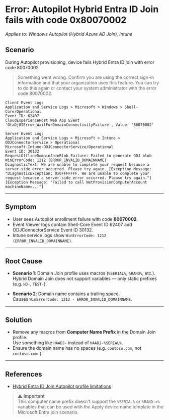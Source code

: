 # Error: Autopilot Hybrid Entra ID Join fails with code 0x80070002
*Applies to: Windows Autopilot (Hybrid Azure AD Join), Intune*

## Scenario
During Autopilot provisioning, device fails Hybrid Entra ID join with error code 80070002
>Something went wrong.
>Confirm you are using the correct sign-in information and that your organization uses this feature. You can try to do this again or contact your system administrator with the error code 80070002.

```
Client Event Log:
Application and Service Logs > Microsoft > Windows > Shell-Core/Operational
Event ID: 62407
CloudExperienceHost Web App Event
'OtaDjUIError_WaitForDomainConnectivityFailure', Value: '80070002'
```
```
Server Event Log:
Application and Service Logs > Microsoft > Intune > ODJConnectorService > Operational
Microsoft-Intune-ODJConnectorService/Operational  
Event ID: 30132  
RequestOfflineDomainJoinBlob_Failure: Failed to generate ODJ blob  
WinErrorCode: 1212 (ERROR_INVALID_DOMAINNAME) 
DiagnosticText: We are unable to complete your request because a server-side error occurred. Please try again. [Exception Message: "DiagnosticException: 0x0FFFFFFF. We are unable to complete your request because a server-side error occurred. Please try again."] [Exception Message: "Failed to call NetProvisionComputerAccount machineName=..."]
```

---

## Symptom
- User sees Autopilot enrollment failure with code **80070002**.  
- Event Viewer logs contain Shell-Core Event ID 62407 and ODJConnectorService Event ID 30132.  
- Intune service logs show `WinErrorCode: 1212 (ERROR_INVALID_DOMAINNAME)`.

---

## Root Cause
- **Scenario 1**: Domain Join profile uses macros (`%SERIAL%`, `%RAND%`, etc.).  
  Hybrid Domain Join does not support variables — only static prefixes (e.g. `HJ-`, `TEST-`).  

- **Scenario 2**: Domain name contains a trailing space.  
  Causes `WinErrorCode: 1212 - ERROR_INVALID_DOMAINNAME`.

---

## Solution
- Remove any macros from **Computer Name Prefix** in the Domain Join profile.  
  Use something like `HAADJ-` instead of `HAADJ-%SERIAL%`.  
- Ensure the domain name has no spaces (e.g. `contoso.com`, not `contoso.com `).

---

## References
- [Hybrid Entra ID Join Autopilot profile limitations](https://learn.microsoft.com/en-us/autopilot/tutorial/user-driven/hybrid-azure-ad-join-domain-join-profile)

> ⚠️ **Important**  
> This computer name prefix doesn't support the `%SERIAL%` or `%RAND:x%` variables that can be used with the Apply device name template in the Microsoft Entra join scenario.